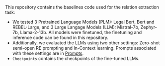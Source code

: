 This repository contains the baselines code used for the relation extraction task: 
* We tested 3 Pretrained Language Models (PLM): Legal Bert, Bert and REBEL-Large, and 3 Large Langage Models (LLM): Mistral-7b, Zephyr-7b, Llama-2-13b. All models were finetuned, the finetuning and inference code can be found in this repository.
* Additionally, we evaluated the LLMs using two other settings: Zero-shot semi-open RE prompting and In-Context learning. Prompts associated with these settings are in [Prompts](Prompts.txt).
* ```Checkpoints``` contains the checkpoints of the fine-tuned LLMs.
